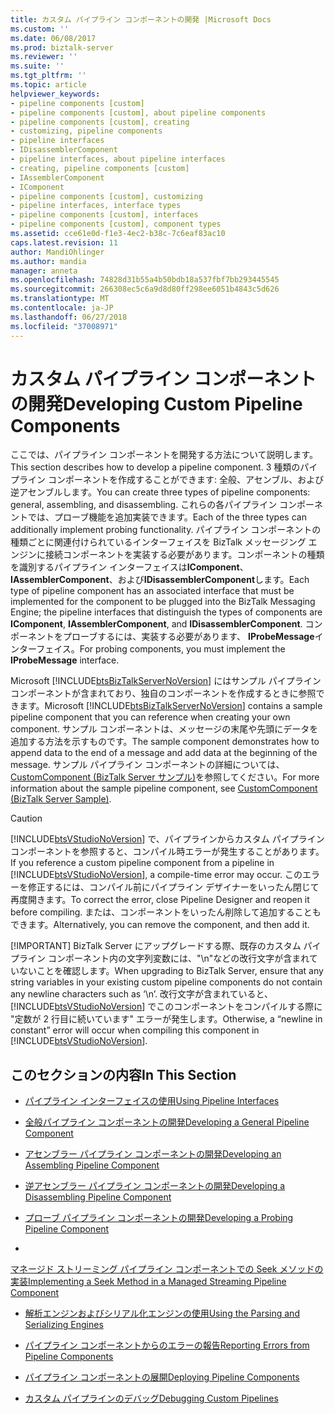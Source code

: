 ```yaml
---
title: カスタム パイプライン コンポーネントの開発 |Microsoft Docs
ms.custom: ''
ms.date: 06/08/2017
ms.prod: biztalk-server
ms.reviewer: ''
ms.suite: ''
ms.tgt_pltfrm: ''
ms.topic: article
helpviewer_keywords:
- pipeline components [custom]
- pipeline components [custom], about pipeline components
- pipeline components [custom], creating
- customizing, pipeline components
- pipeline interfaces
- IDisassemblerComponent
- pipeline interfaces, about pipeline interfaces
- creating, pipeline components [custom]
- IAssemblerComponent
- IComponent
- pipeline components [custom], customizing
- pipeline interfaces, interface types
- pipeline components [custom], interfaces
- pipeline components [custom], component types
ms.assetid: cce61e0d-f1e3-4ec2-b38c-7c6eaf83ac10
caps.latest.revision: 11
author: MandiOhlinger
ms.author: mandia
manager: anneta
ms.openlocfilehash: 74828d31b55a4b50bdb18a537fbf7bb293445545
ms.sourcegitcommit: 266308ec5c6a9d8d80ff298ee6051b4843c5d626
ms.translationtype: MT
ms.contentlocale: ja-JP
ms.lasthandoff: 06/27/2018
ms.locfileid: "37008971"
---
```

# <a name="developing-custom-pipeline-components"></a><span data-ttu-id="adb71-102">カスタム パイプライン コンポーネントの開発</span><span class="sxs-lookup"><span data-stu-id="adb71-102">Developing Custom Pipeline Components</span></span>
<span data-ttu-id="adb71-103">ここでは、パイプライン コンポーネントを開発する方法について説明します。</span><span class="sxs-lookup"><span data-stu-id="adb71-103">This section describes how to develop a pipeline component.</span></span> <span data-ttu-id="adb71-104">3 種類のパイプライン コンポーネントを作成することができます: 全般、アセンブル、および逆アセンブルします。</span><span class="sxs-lookup"><span data-stu-id="adb71-104">You can create three types of pipeline components: general, assembling, and disassembling.</span></span> <span data-ttu-id="adb71-105">これらの各パイプライン コンポーネントでは、プローブ機能を追加実装できます。</span><span class="sxs-lookup"><span data-stu-id="adb71-105">Each of the three types can additionally implement probing functionality.</span></span> <span data-ttu-id="adb71-106">パイプライン コンポーネントの種類ごとに関連付けられているインターフェイスを BizTalk メッセージング エンジンに接続コンポーネントを実装する必要があります。コンポーネントの種類を識別するパイプライン インターフェイスは**IComponent**、 **IAssemblerComponent**、および**IDisassemblerComponent**します。</span><span class="sxs-lookup"><span data-stu-id="adb71-106">Each type of pipeline component has an associated interface that must be implemented for the component to be plugged into the BizTalk Messaging Engine; the pipeline interfaces that distinguish the types of components are **IComponent**, **IAssemblerComponent**, and **IDisassemblerComponent**.</span></span> <span data-ttu-id="adb71-107">コンポーネントをプローブするには、実装する必要があります、 **IProbeMessage**インターフェイス。</span><span class="sxs-lookup"><span data-stu-id="adb71-107">For probing components, you must implement the **IProbeMessage** interface.</span></span>  
  
 <span data-ttu-id="adb71-108">Microsoft [!INCLUDE[btsBizTalkServerNoVersion](../includes/btsbiztalkservernoversion-md.md)] にはサンプル パイプライン コンポーネントが含まれており、独自のコンポーネントを作成するときに参照できます。</span><span class="sxs-lookup"><span data-stu-id="adb71-108">Microsoft [!INCLUDE[btsBizTalkServerNoVersion](../includes/btsbiztalkservernoversion-md.md)] contains a sample pipeline component that you can reference when creating your own component.</span></span> <span data-ttu-id="adb71-109">サンプル コンポーネントは、メッセージの末尾や先頭にデータを追加する方法を示すものです。</span><span class="sxs-lookup"><span data-stu-id="adb71-109">The sample component demonstrates how to append data to the end of a message and add data at the beginning of the message.</span></span> <span data-ttu-id="adb71-110">サンプル パイプライン コンポーネントの詳細については、[CustomComponent (BizTalk Server サンプル)](../core/customcomponent-biztalk-server-sample.md)を参照してください。</span><span class="sxs-lookup"><span data-stu-id="adb71-110">For more information about the sample pipeline component, see [CustomComponent (BizTalk Server Sample)](../core/customcomponent-biztalk-server-sample.md).</span></span>  
  
> [!CAUTION]
>  <span data-ttu-id="adb71-111">[!INCLUDE[btsVStudioNoVersion](../includes/btsvstudionoversion-md.md)] で、パイプラインからカスタム パイプライン コンポーネントを参照すると、コンパイル時エラーが発生することがあります。</span><span class="sxs-lookup"><span data-stu-id="adb71-111">If you reference a custom pipeline component from a pipeline in [!INCLUDE[btsVStudioNoVersion](../includes/btsvstudionoversion-md.md)], a compile-time error may occur.</span></span> <span data-ttu-id="adb71-112">このエラーを修正するには、コンパイル前にパイプライン デザイナーをいったん閉じて再度開きます。</span><span class="sxs-lookup"><span data-stu-id="adb71-112">To correct the error, close Pipeline Designer and reopen it before compiling.</span></span> <span data-ttu-id="adb71-113">または、コンポーネントをいったん削除して追加することもできます。</span><span class="sxs-lookup"><span data-stu-id="adb71-113">Alternatively, you can remove the component, and then add it.</span></span>  
> 
> [!IMPORTANT]
>  <span data-ttu-id="adb71-114">BizTalk Server にアップグレードする際、既存のカスタム パイプライン コンポーネント内の文字列変数には、"\n"などの改行文字が含まれていないことを確認します。</span><span class="sxs-lookup"><span data-stu-id="adb71-114">When upgrading to BizTalk Server, ensure that any string variables in your existing custom pipeline components do not contain any newline characters such as ‘\n’.</span></span> <span data-ttu-id="adb71-115">改行文字が含まれていると、[!INCLUDE[btsVStudioNoVersion](../includes/btsvstudionoversion-md.md)] でこのコンポーネントをコンパイルする際に "定数が 2 行目に続いています" エラーが発生します。</span><span class="sxs-lookup"><span data-stu-id="adb71-115">Otherwise, a “newline in constant” error will occur when compiling this component in [!INCLUDE[btsVStudioNoVersion](../includes/btsvstudionoversion-md.md)].</span></span>  
  
## <a name="in-this-section"></a><span data-ttu-id="adb71-116">このセクションの内容</span><span class="sxs-lookup"><span data-stu-id="adb71-116">In This Section</span></span>  
  
-   [<span data-ttu-id="adb71-117">パイプライン インターフェイスの使用</span><span class="sxs-lookup"><span data-stu-id="adb71-117">Using Pipeline Interfaces</span></span>](../core/using-pipeline-interfaces.md)  
  
-   [<span data-ttu-id="adb71-118">全般パイプライン コンポーネントの開発</span><span class="sxs-lookup"><span data-stu-id="adb71-118">Developing a General Pipeline Component</span></span>](../core/developing-a-general-pipeline-component.md)  
  
-   [<span data-ttu-id="adb71-119">アセンブラー パイプライン コンポーネントの開発</span><span class="sxs-lookup"><span data-stu-id="adb71-119">Developing an Assembling Pipeline Component</span></span>](../core/developing-an-assembling-pipeline-component.md)  
  
-   [<span data-ttu-id="adb71-120">逆アセンブラー パイプライン コンポーネントの開発</span><span class="sxs-lookup"><span data-stu-id="adb71-120">Developing a Disassembling Pipeline Component</span></span>](../core/developing-a-disassembling-pipeline-component.md)  
  
-   [<span data-ttu-id="adb71-121">プローブ パイプライン コンポーネントの開発</span><span class="sxs-lookup"><span data-stu-id="adb71-121">Developing a Probing Pipeline Component</span></span>](../core/developing-a-probing-pipeline-component.md)  
  
-   <span data-ttu-id="adb71-122">
  [マネージド ストリーミング パイプライン コンポーネントでの Seek メソッドの実装](../core/implementing-a-seek-method-in-a-managed-streaming-pipeline-component.md)</span><span class="sxs-lookup"><span data-stu-id="adb71-122">[Implementing a Seek Method in a Managed Streaming Pipeline Component](../core/implementing-a-seek-method-in-a-managed-streaming-pipeline-component.md)</span></span>  
  
-   [<span data-ttu-id="adb71-123">解析エンジンおよびシリアル化エンジンの使用</span><span class="sxs-lookup"><span data-stu-id="adb71-123">Using the Parsing and Serializing Engines</span></span>](../core/using-the-parsing-and-serializing-engines.md)  
  
-   [<span data-ttu-id="adb71-124">パイプライン コンポーネントからのエラーの報告</span><span class="sxs-lookup"><span data-stu-id="adb71-124">Reporting Errors from Pipeline Components</span></span>](../core/reporting-errors-from-pipeline-components.md)  
  
-   [<span data-ttu-id="adb71-125">パイプライン コンポーネントの展開</span><span class="sxs-lookup"><span data-stu-id="adb71-125">Deploying Pipeline Components</span></span>](../core/deploying-pipeline-components.md)  
  
-   [<span data-ttu-id="adb71-126">カスタム パイプラインのデバッグ</span><span class="sxs-lookup"><span data-stu-id="adb71-126">Debugging Custom Pipelines</span></span>](../core/debugging-custom-pipelines.md)